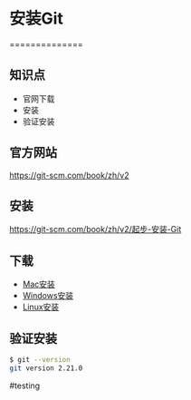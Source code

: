 # 安装Git
==============

## 知识点

* 官网下载
* 安装
* 验证安装

## 官方网站

https://git-scm.com/book/zh/v2


## 安装

https://git-scm.com/book/zh/v2/起步-安装-Git

## 下载

* [Mac安装](https://git-scm.com/download/mac)
* [Windows安装](https://git-scm.com/download/win)
* [Linux安装](https://git-scm.com/download/linux)


## 验证安装

~~~bash
$ git --version
git version 2.21.0
~~~

#testing
